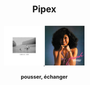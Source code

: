 <div align="center">
  <h1>Pipex</h1>
</div>

<div align="center">
  <br>
  <a href=https://open.spotify.com/album/2ABZwbxNYWvJNdeT10tbQW> <img src=https://github.com/barondugroove/push_swap/blob/main/srcs/swap.jpeg width="25%">
  </a> </img>
  <a href=https://open.spotify.com/album/5CXBCsYUVcbeFHisHsBfnA> <img src=https://github.com/barondugroove/push_swap/blob/main/srcs/push.jpeg width="25%">
  </a> </img>
  <h3>pousser, échanger</h3>
</div>
